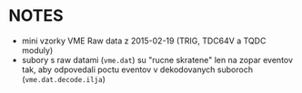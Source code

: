 # NOTES
* mini vzorky VME Raw data z 2015-02-19 (TRIG, TDC64V a TQDC moduly)
* subory s raw datami (`vme.dat`) su "rucne skratene" len na zopar eventov tak, aby odpovedali poctu eventov v dekodovanych suboroch (`vme.dat.decode.ilja`)
